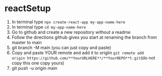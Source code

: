 # reactSetup


1. In terminal type `npx create-react-app my-app-name-here`
2. In terminal type `cd my-app-name-here`
3. Go to github and create a new repository without a readme
4. Follow the directions github gives you start at renaming the branch from master to main
4. git branch -M main (you can just copy and paste)
5. Copy and paste YOUR remote and add it to origiin `git remote add origin https://github.com/**YourURLHERE**/**YourREPO**t.git`(do not copy this one copy yours)
6. git push -u origin main
